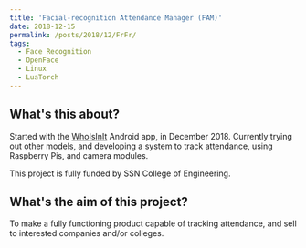 ```yaml
---
title: 'Facial-recognition Attendance Manager (FAM)'
date: 2018-12-15
permalink: /posts/2018/12/FrFr/
tags:
  - Face Recognition
  - OpenFace
  - Linux
  - LuaTorch
---
```


What's this about?
------
Started with the [WhoIsInIt](https://github.com/srinathvrao/WhoIsInIt) Android app, in December 2018. 
Currently trying out other models, and developing a system to track attendance, using Raspberry Pis, and camera modules.

This project is fully funded by SSN College of Engineering.

What's the aim of this project?
------
To make a fully functioning product capable of tracking attendance, and sell to interested companies and/or colleges.
